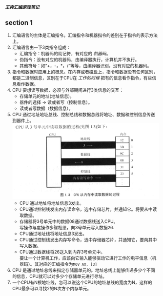 ___王爽汇编原理笔记___      

## section 1    
1.  汇编语言的主体是汇编指令。汇编指令和机器指令的差别在于指令的表示方法上。      
2.  汇编语言由一下3类指令组成：    
    + 汇编指令：机器码的助记符，有对应的 _机器码_。  
    + 伪指令：没有对应的机器码，由编译器执行，计算机并不执行。      
    + 其他符号：如“+，-，*，/”等等，由编译器识别，没有对应的机器码。    
3.  指令和数据时应用上的概念。在内存或者磁盘上，指令和数据没有任何区别，都是二进制信息，区别在于CPU在 _工作的时候_ 把有的信息看作指令，有些信息看作数据。      
4.  CPU 要想读写数据，必须与外部期间进行3类信息的交互：     
    + 存储单元的地址(地址信息)。    
    + 器件的选择 -> 读或者写（控制信息）。      
    + 读或者写数据（数据信息）。      
5.  CPU 通过地址地址总线、控制总线和数据总线将地址、数据和控制信息传送到器件上。      
    ![alt CPU从内存中读取数据的过程](../pictures/CPU从内存中读取数据的过程.PNG "CPU从内存中读取数据的过程")     
    + CPU 通过地址将地址信息3发出。   
    + CPU通过控制线发出内存读命令，选中存储芯片，并通知它。将要从中读取数据。    
    + 存储器将3号单元中的数据08通过数据线送入CPU。    
    写操作与度操作步骤相思，向3号单元写入数据26.      
    + CPU通过地址线将地址信息3发出。      
    + CPU通过控制线发出内存写命令，选中存储器芯片，并通知它，要向其中写入数据。      
    + CPU通过数据线将26送入到内存3号单元中。      
    要让一个计算机工作，应该向它输入能够驱动它进行工作的电平信息（机器码）。其对应的汇编指令为`MOV AX, [3]`     
6.  CPU 是通过地址总线来指定存储器单元的。地址总线上能够传递多少个不同的信息，CPU就可以对多少个存储单元进行寻址。   
7.  一个CPU有N根地址线，怎可以说这个CPU的地址总线的宽度为N，这样的CPU最多可以寻找2的N次方个内存单元。      
